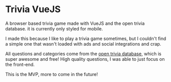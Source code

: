 # Trivia VueJS

A browser based trivia game made with VueJS and the open trivia database.
it is currently only styled for mobile.


I made this because I like to play a trivia game sometimes, but I couldn't find a simple one that wasn't loaded with ads and social integrations and crap.


All questions and categories come from the [open trivia database](https://opentdb.com), which is super awesome and free! High quality questions, I was able to just focus on the front-end.

This is the MVP, more to come in the future!
